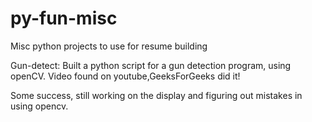 # py-fun-misc
Misc python projects to use for resume building

Gun-detect:
Built a python script for a gun detection program, using openCV.
Video found on youtube,GeeksForGeeks did it!

Some success, still working on the display and figuring out mistakes in using opencv. 
